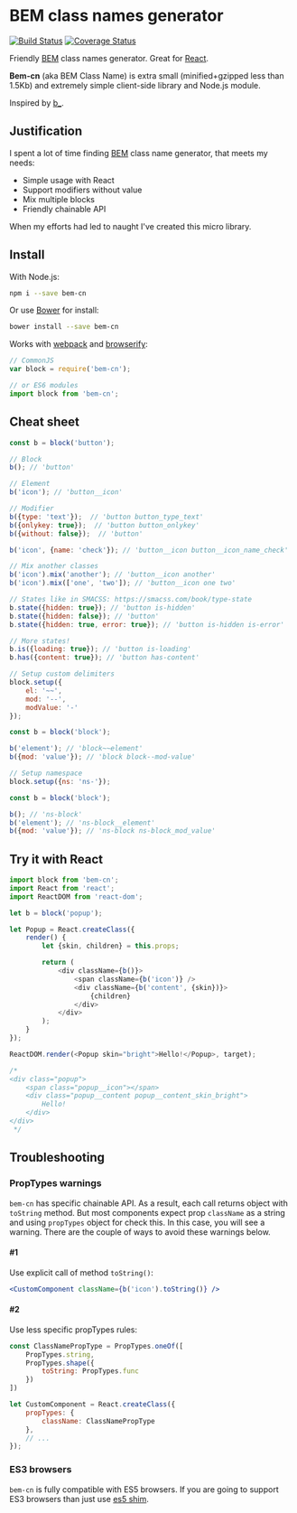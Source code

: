 # BEM class names generator
[![Build Status](https://secure.travis-ci.org/albburtsev/bem-cn.png?branch=master)](https://travis-ci.org/albburtsev/bem-cn)
[![Coverage Status](https://coveralls.io/repos/albburtsev/bem-cn/badge.svg?branch=master)](https://coveralls.io/r/albburtsev/bem-cn?branch=master)

Friendly [BEM](https://en.bem.info/) class names generator. Great for [React](http://facebook.github.io/react/).

**Bem-cn** (aka BEM Class Name) is extra small (minified+gzipped less than 1.5Kb) and extremely simple client-side library and Node.js module.

Inspired by [b_](https://github.com/azproduction/b_).

## Justification

I spent a lot of time finding [BEM](https://en.bem.info/) class name generator, that meets my needs:

 * Simple usage with React
 * Support modifiers without value
 * Mix multiple blocks
 * Friendly chainable API

When my efforts had led to naught I've created this micro library.

## Install

With Node.js:

```bash
npm i --save bem-cn
```

Or use [Bower](http://bower.io/) for install:

```bash
bower install --save bem-cn
```

Works with [webpack](http://webpack.github.io/) and [browserify](http://browserify.org/):

```js
// CommonJS
var block = require('bem-cn');

// or ES6 modules
import block from 'bem-cn';
```

## Cheat sheet

```js
const b = block('button');

// Block
b(); // 'button'

// Element
b('icon'); // 'button__icon'

// Modifier
b({type: 'text'});  // 'button button_type_text'
b({onlykey: true});  // 'button button_onlykey'
b({without: false});  // 'button'

b('icon', {name: 'check'}); // 'button__icon button__icon_name_check'

// Mix another classes
b('icon').mix('another'); // 'button__icon another'
b('icon').mix(['one', 'two']); // 'button__icon one two'

// States like in SMACSS: https://smacss.com/book/type-state
b.state({hidden: true}); // 'button is-hidden'
b.state({hidden: false}); // 'button'
b.state({hidden: true, error: true}); // 'button is-hidden is-error'

// More states!
b.is({loading: true}); // 'button is-loading'
b.has({content: true}); // 'button has-content'
```

```js
// Setup custom delimiters
block.setup({
    el: '~~',
    mod: '--',
    modValue: '-'
});

const b = block('block');

b('element'); // 'block~~element'
b({mod: 'value'}); // 'block block--mod-value'
```

```js
// Setup namespace
block.setup({ns: 'ns-'});

const b = block('block');

b(); // 'ns-block'
b('element'); // 'ns-block__element'
b({mod: 'value'}); // 'ns-block ns-block_mod_value'
```

## Try it with React

```js
import block from 'bem-cn';
import React from 'react';
import ReactDOM from 'react-dom';

let b = block('popup');

let Popup = React.createClass({
    render() {
        let {skin, children} = this.props;

        return (
            <div className={b()}>
            	<span className={b('icon')} />
            	<div className={b('content', {skin})}>
            		{children}
            	</div>
            </div>
        );
    }
});

ReactDOM.render(<Popup skin="bright">Hello!</Popup>, target);

/*
<div class="popup">
	<span class="popup__icon"></span>
	<div class="popup__content popup__content_skin_bright">
        Hello!
	</div>
</div>
 */
```

## Troubleshooting

### PropTypes warnings

`bem-cn` has specific chainable API. As a result, each call returns object with `toString` method. But most components expect prop `className` as a string and using `propTypes` object for check this. In this case, you will see a warning. There are the couple of ways to avoid these warnings below.

#### #1

Use explicit call of method `toString()`:

```jsx
<CustomComponent className={b('icon').toString()} />
```

#### #2

Use less specific propTypes rules:

```js
const ClassNamePropType = PropTypes.oneOf([
    PropTypes.string,
    PropTypes.shape({
        toString: PropTypes.func
    })
])

let CustomComponent = React.createClass({
    propTypes: {
        className: ClassNamePropType
    },
    // ...
});
```

### ES3 browsers

`bem-cn` is fully compatible with ES5 browsers. If you are going to support ES3 browsers than just use [es5 shim](https://github.com/es-shims/es5-shim).
